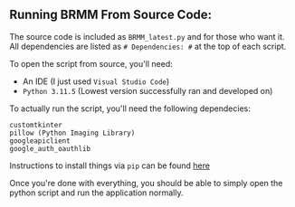 ## Running BRMM From Source Code:

The source code is included as `BRMM_latest.py` and for those who want it. All dependencies are listed as `# Dependencies: #` at the top of each script.

To open the script from source, you'll need:
- An IDE (I just used `Visual Studio Code`)
- `Python 3.11.5` (Lowest version successfully ran and developed on)

To actually run the script, you'll need the following dependecies:
  ```
  customtkinter
  pillow (Python Imaging Library)
  googleapiclient
  google_auth_oauthlib
  ```
Instructions to install things via `pip` can be found [here](https://pip.pypa.io/en/stable/installation/)

Once you're done with everything, you should be able to simply open the python script and run the application normally.
